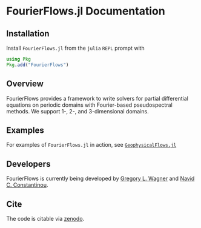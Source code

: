 # FourierFlows.jl Documentation

## Installation

Install `FourierFlows.jl` from the `julia` `REPL` prompt with

```julia
using Pkg
Pkg.add("FourierFlows")
```

## Overview

FourierFlows provides a framework to write solvers for partial differential equations on periodic domains with
Fourier-based pseudospectral methods. We support 1-, 2-, and 3-dimensional domains.

## Examples

For examples of `FourierFlows.jl` in action, see 
[`GeophysicalFlows.jl`](https://github.com/FourierFlows/GeophysicalFlows.jl)

## Developers

FourierFlows is currently being developed by [Gregory L. Wagner](https://glwagner.github.io) and 
[Navid C. Constantinou](http://www.navidconstantinou.com).

## Cite

The code is citable via [zenodo](https://doi.org/10.5281/zenodo.1161724).
